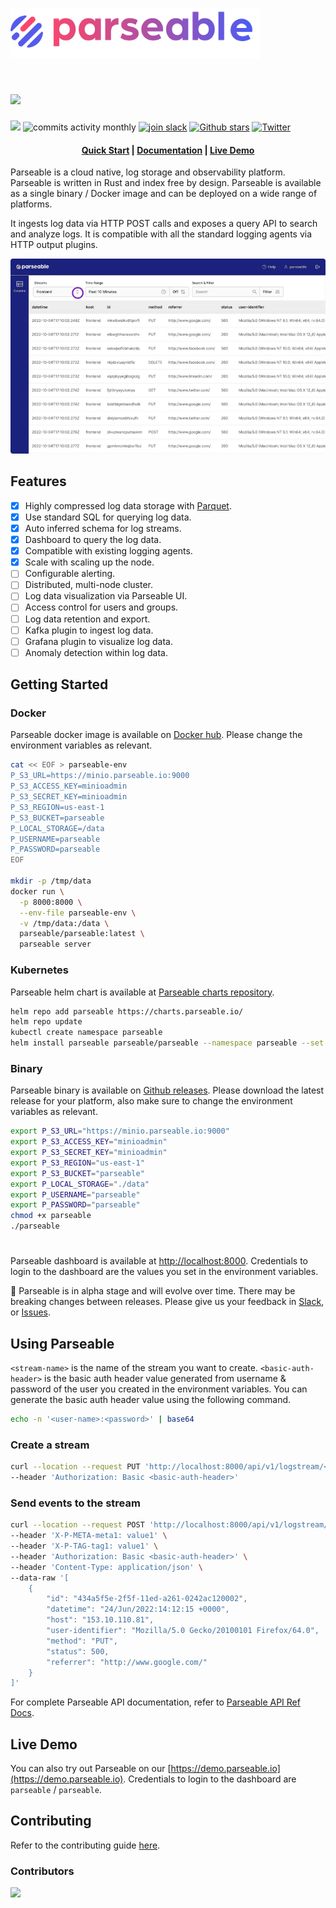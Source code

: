 # <img src="https://raw.githubusercontent.com/parseablehq/.github/main/images/logo.svg#gh-light-mode-only" height=50 style="height: 5rem">
# <img src="https://raw.githubusercontent.com/parseablehq/.github/main/images/logodark.png#gh-dark-mode-only" height=50 style="height: 5rem">

<a href="https://fossunited.org/" target="_blank"><img src="http://fossunited.org/files/fossunited-badge.svg"></a>
<img src="https://img.shields.io/github/commit-activity/m/parseablehq/parseable" alt="commits activity monthly">
<a href="https://launchpass.com/parseable" target="_blank"><img src="https://img.shields.io/badge/join%20slack-parseable-brightgreen.svg" alt="join slack"></a>
<a href="https://github.com/parseablehq/parseable/stargazers" target="_blank"><img src="https://img.shields.io/github/stars/parseablehq/parseable?style=social" alt="Github stars"></a>
<a href="https://twitter.com/parseableio" target="_blank"><img src="https://img.shields.io/twitter/follow/parseableio" alt="Twitter"></a>

<h4 align="center">
  <a href="https://www.parseable.io/docs/quick-start" target="_blank">Quick Start</a> |
  <a href="https://www.parseable.io/docs/introduction" target="_blank">Documentation</a> |
  <a href="https://demo.parseable.io" target="_blank">Live Demo</a>
  <br>
</h4>

Parseable is a cloud native, log storage and observability platform. Parseable is written in Rust and index free by design. Parseable is available as a single binary / Docker image and can be deployed on a wide range of platforms.

It ingests log data via HTTP POST calls and exposes a query API to search and analyze logs. It is compatible with all the standard logging agents via HTTP output plugins.

<img src="https://raw.githubusercontent.com/parseablehq/.github/main/images/console.gif" />

## Features

- [x] Highly compressed log data storage with [Parquet](https://parquet.apache.org).
- [x] Use standard SQL for querying log data.
- [x] Auto inferred schema for log streams.
- [x] Dashboard to query the log data.
- [x] Compatible with existing logging agents.
- [x] Scale with scaling up the node.
- [ ] Configurable alerting.
- [ ] Distributed, multi-node cluster.
- [ ] Log data visualization via Parseable UI.
- [ ] Access control for users and groups.
- [ ] Log data retention and export.
- [ ] Kafka plugin to ingest log data.
- [ ] Grafana plugin to visualize log data.
- [ ] Anomaly detection within log data.

## Getting Started

### Docker
Parseable docker image is available on [Docker hub](https://hub.docker.com/r/parseable/parseable). Please change the environment variables as relevant. 

```sh
cat << EOF > parseable-env
P_S3_URL=https://minio.parseable.io:9000
P_S3_ACCESS_KEY=minioadmin
P_S3_SECRET_KEY=minioadmin
P_S3_REGION=us-east-1
P_S3_BUCKET=parseable
P_LOCAL_STORAGE=/data
P_USERNAME=parseable
P_PASSWORD=parseable
EOF

mkdir -p /tmp/data
docker run \
  -p 8000:8000 \
  --env-file parseable-env \
  -v /tmp/data:/data \
  parseable/parseable:latest \
  parseable server
```

### Kubernetes
Parseable helm chart is available at [Parseable charts repository](https://charts.parseable.io/). 

```sh
helm repo add parseable https://charts.parseable.io/
helm repo update
kubectl create namespace parseable
helm install parseable parseable/parseable --namespace parseable --set parseable.demo=true
```

### Binary
Parseable binary is available on [Github releases](https://github.com/parseablehq/parseable/releases). Please download the latest release for your platform, also make sure to change the environment variables as relevant. 

```sh
export P_S3_URL="https://minio.parseable.io:9000"
export P_S3_ACCESS_KEY="minioadmin"
export P_S3_SECRET_KEY="minioadmin"
export P_S3_REGION="us-east-1"
export P_S3_BUCKET="parseable"
export P_LOCAL_STORAGE="./data"
export P_USERNAME="parseable"
export P_PASSWORD="parseable"
chmod +x parseable
./parseable
```

<h1></h1>

Parseable dashboard is available at [http://localhost:8000](http://localhost:8000). Credentials to login to the dashboard are the values you set in the environment variables.

:memo: Parseable is in alpha stage and will evolve over time. There may be breaking changes between releases. Please give us your feedback in [Slack](https://launchpass.com/parseable), or [Issues](https://github.com/parseablehq/parseable/issues/new).

## Using Parseable
`<stream-name>` is the name of the stream you want to create. `<basic-auth-header>` is the basic auth header value generated from username & password of the user you created in the environment variables. You can generate the basic auth header value using the following command.

```sh
echo -n '<user-name>:<password>' | base64
```

### Create a stream

```sh
curl --location --request PUT 'http://localhost:8000/api/v1/logstream/<stream-name>' \
--header 'Authorization: Basic <basic-auth-header>'
```

### Send events to the stream

```sh
curl --location --request POST 'http://localhost:8000/api/v1/logstream/<stream-name>' \
--header 'X-P-META-meta1: value1' \
--header 'X-P-TAG-tag1: value1' \
--header 'Authorization: Basic <basic-auth-header>' \
--header 'Content-Type: application/json' \
--data-raw '[
    {
        "id": "434a5f5e-2f5f-11ed-a261-0242ac120002",
        "datetime": "24/Jun/2022:14:12:15 +0000",
        "host": "153.10.110.81", 
        "user-identifier": "Mozilla/5.0 Gecko/20100101 Firefox/64.0", 
        "method": "PUT", 
        "status": 500, 
        "referrer": "http://www.google.com/"
    }
]'
```

For complete Parseable API documentation, refer to [Parseable API Ref Docs](https://www.parseable.io/docs/api-reference).

## Live Demo 

You can also try out Parseable on our [https://demo.parseable.io](https://demo.parseable.io). Credentials to login to the dashboard are `parseable` / `parseable`.
                                                                              
## Contributing

Refer to the contributing guide [here](https://www.parseable.io/docs/contributing).

### Contributors

<a href="https://github.com/parseablehq/parseable/graphs/contributors"><img src="https://contrib.rocks/image?repo=parseablehq/parseable" /></a>
